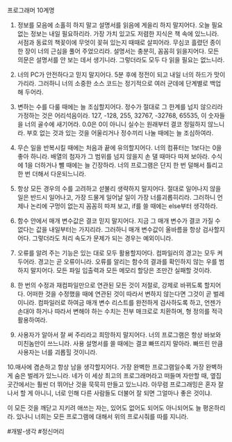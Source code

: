 프로그래머 10계명

1. 정보를 모음에 소홀히 하지 말고 설명서를 읽음에 게을리 하지 말지어다.
오늘 필요 없는 정보는 내일 필요하리라. 가장 가치 있고도 저렴한 지식은 책 속에 있느니라. 서점과 동료의 책꽂이에 무엇이 꽂혀 있는지 때때로 살피어라. 무심코 흘렸던 종이 한 장이 너의 근심을 풀어 주었으리라. 설명서는 충분히, 꼼꼼히 읽을지어다. 모든 의문은 설명서를 안 보는 데서 생기니라. 그렇더라도 모두 다 읽을 필요는 없느니라.

2. 너의 PC가 안전하다고 믿지 말지어다.
5분 후에 정전이 되고 내일 너의 하드가 맛이 가리라. 그러하니 너의 소중한 소스 코드는 정기적으로 여러 군데에 단계별로 백업해 두어라.

3. 변하는 수를 다룰 때에는 늘 조심할지어다.
정수가 절대로 그 한계를 넘지 않으리라 가정하는 것은 어리석음이라. 127, -128, 255, 32767, -32768, 65535, 이 숫자들을 너의 골수에 새기어라. 0.0은 0이 아니니 실수는 원래부터 결코 정밀하지 않느니라. 부호 없는 것과 있는 것을 어울리거나 정수끼리 나눌 때에는 늘 조심하여라.

4. 무슨 일을 반복시킬 때에는 처음과 끝에 유의할지어다.
너의 컴퓨터는 1보다는 0을 좋아 하니라. 배열의 첨자가 그 범위를 넘지 않을지 손 댈 때마다 따져 보아라. 수식에 1을 더하거나 뺄 때에는 늘 긴장하라. 너의 프로그램은 단지 한 번 덜해서 틀리고 한 번 더해서 다운되느니라.

5. 항상 모든 경우의 수를 고려하고 섣불리 생략하지 말지어다.
절대로 일어나지 않을 일은 반드시 일어나고, 가장 드물게 일어날 일이 가장 너를괴롭히리라. 그러하니 언제나 논리에 구멍이 없는지 꼼꼼히 따져 보고, if를 쓸 때에는 else부터 생각하라.

6. 함수 안에서 매개 변수값은 결코 믿지 말지어다.
지금 그 매개 변수가 결코 가질 수 없다는 값을 내일부터는 가지리라. 그러하니 매개 변수값이 올바름을 항상 검사할지어다. 그렇더라도 처리 속도가 문제가 되는 경우는 예외이니라.

7. 오류를 알려 주는 기능은 있는 대로 모두 활용할지어다.
컴파일러의 경고는 모두 켜 두어라. 경고는 곧 오류이니라. 오류를 알리는 함수의 결과를 확인하지 않는 우를 범하지 말지어다. 모든 파일 입출력과 모든 메모리 할당은 조만간 실패할 것이라.

8. 한 번의 수정과 재컴파일만으로 연관된 모든 것이 저절로, 강제로 바뀌도록 할지어다.
어떠한 것을 수정했을 때에 연관된 것이 따라서 변하지 않는다면 그것이 곧 벌레이니라. 컴파일러로 하여금 매개 변수 리스트를 완전하게 검사하도록 하고, 언젠가 손대야 하거나 따라서 변해야 하는 수치는 전부 매크로로 치환하며, 형 정의를 적극 활용하여라.

9. 사용자가 알아서 잘 써 주리라고 희망하지 말지어다.
너의 프로그램은 항상 바보와 미친놈만이 쓰느니라. 사용 설명서를 쓸 때에는 결코 빠뜨리지 말아라. 빠뜨린 만큼 사용자는 너를 괴롭힐 것이니라.

10.매사에 겸손하고 항상 남을 생각할지어다.
가장 완벽한 프로그램일수록 가장 완벽하게 숨은 벌레가 있느니라. 네가 이 세상 최고의 프로그래머라고 떠들며 자만할 때, 옆집 곳간에서는 훨씬 더 뛰어난 것을 묵묵히 만들고 있느니라. 아무렴 프로그래밍은 혼자 잘나서 할 게 아니니, 너로 인해 다른 사람들도 더불어 잘 되면 그얼마나 좋은 것이냐.

이 모든 것을 깨닫고 지키려 애쓰는 자는, 있어도 없어도 되어도 아니되어도 늘 평온하리라. 있나니 너희는 모든 프로그램에 대해서 위의 프로시줘를 따를 지니라.


#개발-생각
#정신머리

